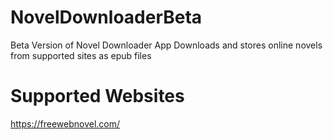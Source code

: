 # NovelDownloaderBeta
Beta Version of Novel Downloader App
Downloads and stores online novels from supported sites as epub files

# Supported Websites
https://freewebnovel.com/
